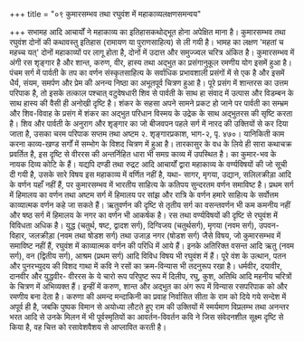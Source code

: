 +++
title = "०९ कुमारसम्भव तथा रघुवंश में महाकाव्यलक्षणसमन्वय"

+++
सभामह आदि आचार्यों ने महाकाव्य का इतिहासकथोद्भूत होना अपेक्षित माना है। कुमारसम्भव तथा रघुवंश दोनों की कथावस्तु इतिहास (रामायण या पुराणसाहित्य) से ली गयी है। भामह का लक्षण 'महतां च महच्च यत्' दोनों महाकाव्यों पर लागू होता है, दोनों में उदात्त और समुज्ज्वल चरित्र अंकित है। कुमारसम्भव में अंगी रस शृङ्गार है और शान्त, करुण, वीर, हास्य तथा अद्भुत का प्रसंगानुकूल रमणीय योग इसमें हुआ है। पंचम सर्ग में पार्वती के तप का वर्णन संस्कृतसाहित्य के सर्वाधिक प्रभावशाली प्रसंगों में से एक है और इसमें धैर्य, संयम, समर्पण और प्रेम की अनन्य निष्ठा का अभूतपूर्व चित्रण हुआ है। पूरे प्रसंग में शान्तरस का उत्तम परिपाक है, तो इसके तत्काल पश्चात् वटुवेषधारी शिव से पार्वती के साथ हा संवाद में उत्पास और विडम्बन के साथ हास्य की वैसी ही अनोखी दृष्टि है। शंकर के सहसा अपने सामने प्रकट हो जाने पर पार्वती का सम्भ्रम और शिव-विवाह के प्रसंग में शंकर का अद्भुत परिधान विस्मय के उद्रेक के साथ अद्भुतरस की सृष्टि करता है। शिव और पार्वती के अनुराग और शृङ्गार का जो बीजवपन पहले सर्ग में नारद की उक्तियों से कर दिया जाता है, उसका चरम परिपाक सप्तम तथा अष्टम
२. शृङ्गारप्रकाश, भाग-२, पृ. ४७०। यानिकिती काम करना
काव्य-खण्ड
सर्गों में सम्भोग के विशद चित्रण में हुआ है। तारकासुर के वध के लिये ही सारा कथाचक्र प्रवर्तित है, इस दृष्टि से वीररस की अन्तर्निहित धारा भी समग्र काव्य में उपस्थित है।
का कुमार-भव के नायक दिव्य कोटि के हैं। यद्यपि दण्डी तथा रुद्रट आदि आचार्यों द्वारा महाकाव्य के वर्ण्यविषयों की जो सूची दी गयी है, उसके सारे विषय इस महाकाव्य में वर्णित नहीं है, यथा- सागर, मृगया, उद्यान, सलिलक्रीड़ा आदि के वर्णन यहाँ नहीं हैं, पर कुमारसम्भव में भारतीय साहित्य के कतिपय सुन्दरतम वर्णन समाविष्ट है। प्रथम सर्ग में हिमालय का वर्णन तथा अष्टम सर्ग में हिमालय पर सांझ और रात्रि के वर्णन हमारे साहित्य के सर्वोत्तम काव्यात्मक वर्णन कहे जा सकते हैं। ऋतुवर्णन की दृष्टि से तृतीय सर्ग का वसन्तवर्णन भी कम कमनीय नहीं और षष्ठ सर्ग में हिमालय के नगर का वर्णन भी आकर्षक है।
रस तथा वर्ण्यविषयों की दृष्टि से रघुवंश में विविधता अधिक है। युद्ध (चतुर्थ, षष्ट, द्वादश सर्ग), दिग्विजय (चतुर्थसर्ग), मृगया (नवम सर्ग), उपवन-विहार, जलक्रीड़ा (नवम तथा षोडश सर्ग) तथा उजाड़ नगर (षोडश सर्ग) जैसे विषय, जो कुमारसम्भव में समाविष्ट नहीं हैं, रघुवंश में काव्यात्मक वर्णन की परिधि में आये हैं। इनके अतिरिक्त वसन्त आदि ऋतु (नवम सर्ग), वन (द्वितीय सर्ग), आश्रम (प्रथम सर्ग) आदि विविध विषय भी रघुवंश में हैं।
पूरे वंश के उत्थान, पतन और पुनरभ्युदय की विशद गाथा में कवि ने रसों का क्रम-विन्यास भी तदनुरूप रखा है। धर्मवीर, दयावीर, दानवीर और युद्धवीर- वीररस के ये चारो रूप परिपुष्ट रूप में दिलीप, रघु, कुश, अतिथि आदि महनीय चरित्रों के चित्रण में अभिव्यक्त हैं। इन्हीं में करुण, शान्त और अद्भुत का अंग रूप में विन्यास रसपरिपाक को और रमणीय बना देता है। करुणा की अमन्द मन्दाकिनी का प्रवाह निर्वासित सीता के राम को दिये गये सन्देश में अपूर्व ही है, जबकि पुष्पक विमान से अयोध्या लौटते हुए राम की उक्तियों में स्मर्यमाण विप्रलम्भ तथा अनन्तर भरत आदि से उनके मिलन में भी पूर्वस्मृतियों का आवर्तन-विवर्तन कवि ने जिस संवेदनशील सूक्ष्म दृष्टि से किया है, वह चित्त को रसावेशवैशय से आप्लावित करती है।